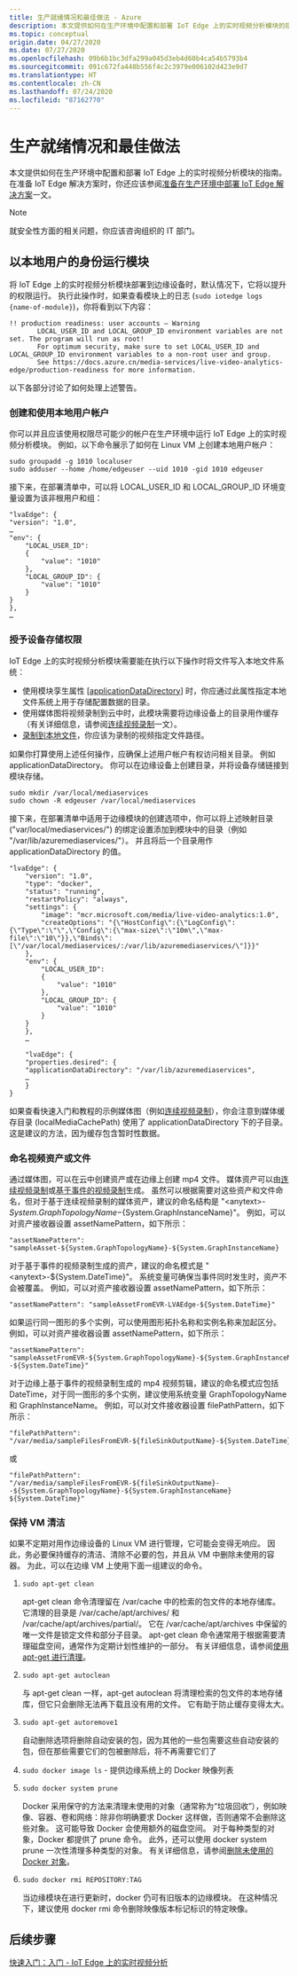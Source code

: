 ```yaml
---
title: 生产就绪情况和最佳做法 - Azure
description: 本文提供如何在生产环境中配置和部署 IoT Edge 上的实时视频分析模块的指南。
ms.topic: conceptual
origin.date: 04/27/2020
ms.date: 07/27/2020
ms.openlocfilehash: 09b6b1bc3dfa299a045d3eb4d60b4ca54b5793b4
ms.sourcegitcommit: 091c672fa448b556f4c2c3979e006102d423e9d7
ms.translationtype: HT
ms.contentlocale: zh-CN
ms.lasthandoff: 07/24/2020
ms.locfileid: "87162770"
---
```

# <a name="production-readiness-and-best-practices"></a>生产就绪情况和最佳做法

本文提供如何在生产环境中配置和部署 IoT Edge 上的实时视频分析模块的指南。 在准备 IoT Edge 解决方案时，你还应该参阅[准备在生产环境中部署 IoT Edge 解决方案](/iot-edge/production-checklist)一文。 

> [!NOTE]
> 就安全性方面的相关问题，你应该咨询组织的 IT 部门。

## <a name="running-the-module-as-a-local-user"></a>以本地用户的身份运行模块

将 IoT Edge 上的实时视频分析模块部署到边缘设备时，默认情况下，它将以提升的权限运行。 执行此操作时，如果查看模块上的日志 (`sudo iotedge logs {name-of-module}`)，你将看到以下内容：

```
!! production readiness: user accounts – Warning
       LOCAL_USER_ID and LOCAL_GROUP_ID environment variables are not set. The program will run as root!
       For optimum security, make sure to set LOCAL_USER_ID and LOCAL_GROUP_ID environment variables to a non-root user and group.
       See https://docs.azure.cn/media-services/live-video-analytics-edge/production-readiness for more information.
```

以下各部分讨论了如何处理上述警告。

### <a name="creating-and-using-a-local-user-account"></a>创建和使用本地用户帐户

你可以并且应该使用权限尽可能少的帐户在生产环境中运行 IoT Edge 上的实时视频分析模块。 例如，以下命令展示了如何在 Linux VM 上创建本地用户帐户：

```
sudo groupadd -g 1010 localuser
sudo adduser --home /home/edgeuser --uid 1010 -gid 1010 edgeuser
```

接下来，在部署清单中，可以将 LOCAL_USER_ID 和 LOCAL_GROUP_ID 环境变量设置为该非根用户和组：

```
"lvaEdge": {
"version": "1.0",
…
"env": {
    "LOCAL_USER_ID": 
    {
        "value": "1010"
    },
    "LOCAL_GROUP_ID": {
        "value": "1010"
    }
}
},
…
```

### <a name="granting-permissions-to-device-storage"></a>授予设备存储权限

IoT Edge 上的实时视频分析模块需要能在执行以下操作时将文件写入本地文件系统：

* 使用模块孪生属性 [[applicationDataDirectory](module-twin-configuration-schema.md#module-twin-properties)] 时，你应通过此属性指定本地文件系统上用于存储配置数据的目录。
* 使用媒体图将视频录制到云中时，此模块需要将边缘设备上的目录用作缓存（有关详细信息，请参阅[连续视频录制](continuous-video-recording-concept.md)一文）。
* [录制到本地文件](event-based-video-recording-concept.md#video-recording-based-on-events-from-other-sources)，你应该为录制的视频指定文件路径。

如果你打算使用上述任何操作，应确保上述用户帐户有权访问相关目录。 例如 applicationDataDirectory。 你可以在边缘设备上创建目录，并将设备存储链接到模块存储。 

```
sudo mkdir /var/local/mediaservices
sudo chown -R edgeuser /var/local/mediaservices
```

接下来，在部署清单中适用于边缘模块的创建选项中，你可以将上述映射目录 ("var/local/mediaservices/") 的绑定设置添加到模块中的目录（例如 "/var/lib/azuremediaservices/"）。 并且将后一个目录用作 applicationDataDirectory 的值。

```
"lvaEdge": {
    "version": "1.0",
    "type": "docker",
    "status": "running",
    "restartPolicy": "always",
    "settings": {
        "image": "mcr.microsoft.com/media/live-video-analytics:1.0",
        "createOptions": "{\"HostConfig\":{\"LogConfig\":{\"Type\":\"\",\"Config\":{\"max-size\":\"10m\",\"max-file\":\"10\"}},\"Binds\":[\"/var/local/mediaservices/:/var/lib/azuremediaservices/\"]}}"
    },
    "env": {
        "LOCAL_USER_ID": 
        {
            "value": "1010"
        },
        "LOCAL_GROUP_ID": {
            "value": "1010"
        }
    }
    },
    …
    
    "lvaEdge": {
    "properties.desired": {
    "applicationDataDirectory": "/var/lib/azuremediaservices",
    …
    }
}
```

如果查看快速入门和教程的示例媒体图（例如[连续视频录制](continuous-video-recording-tutorial.md)），你会注意到媒体缓存目录 (localMediaCachePath) 使用了 applicationDataDirectory 下的子目录。 这是建议的方法，因为缓存包含暂时性数据。

### <a name="naming-video-assets-or-files"></a>命名视频资产或文件

通过媒体图，可以在云中创建资产或在边缘上创建 mp4 文件。 媒体资产可以由[连续视频录制](continuous-video-recording-tutorial.md)或[基于事件的视频录制](event-based-video-recording-tutorial.md)生成。 虽然可以根据需要对这些资产和文件命名，但对于基于连续视频录制的媒体资产，建议的命名结构是 "&lt;anytext&gt;-${System.GraphTopologyName}-${System.GraphInstanceName}"。 例如，可以对资产接收器设置 assetNamePattern，如下所示：

```
"assetNamePattern": "sampleAsset-${System.GraphTopologyName}-${System.GraphInstanceName}
```

对于基于事件的视频录制生成的资产，建议的命名模式是 "&lt;anytext&gt;-${System.DateTime}"。 系统变量可确保当事件同时发生时，资产不会被覆盖。 例如，可以对资产接收器设置 assetNamePattern，如下所示：

```
"assetNamePattern": "sampleAssetFromEVR-LVAEdge-${System.DateTime}"
```

如果运行同一图形的多个实例，可以使用图形拓扑名称和实例名称来加起区分。 例如，可以对资产接收器设置 assetNamePattern，如下所示：

```
"assetNamePattern": "sampleAssetFromEVR-${System.GraphTopologyName}-${System.GraphInstanceName} -${System.DateTime}"
```

对于边缘上基于事件的视频录制生成的 mp4 视频剪辑，建议的命名模式应包括 DateTime，对于同一图形的多个实例，建议使用系统变量 GraphTopologyName 和 GraphInstanceName。 例如，可以对文件接收器设置 filePathPattern，如下所示： 

```
"filePathPattern": "/var/media/sampleFilesFromEVR-${fileSinkOutputName}-${System.DateTime}"
```

或 

```
"filePathPattern": "/var/media/sampleFilesFromEVR-${fileSinkOutputName}--${System.GraphTopologyName}-${System.GraphInstanceName} ${System.DateTime}"
```

### <a name="keeping-your-vm-clean"></a>保持 VM 清洁

如果不定期对用作边缘设备的 Linux VM 进行管理，它可能会变得无响应。 因此，务必要保持缓存的清洁、清除不必要的包，并且从 VM 中删除未使用的容器。 为此，可以在边缘 VM 上使用下面一组建议的命令。

1. `sudo apt-get clean`

    apt-get clean 命令清理留在 /var/cache 中的检索的包文件的本地存储库。 它清理的目录是 /var/cache/apt/archives/ 和 /var/cache/apt/archives/partial/。 它在 /var/cache/apt/archives 中保留的唯一文件是锁定文件和部分子目录。 apt-get clean 命令通常用于根据需要清理磁盘空间，通常作为定期计划性维护的一部分。 有关详细信息，请参阅[使用 apt-get 进行清理](https://www.networkworld.com/article/3453032/cleaning-up-with-apt-get.html)。
1. `sudo apt-get autoclean`

    与 apt-get clean 一样，apt-get autoclean 将清理检索的包文件的本地存储库，但它只会删除无法再下载且没有用的文件。 它有助于防止缓存变得太大。
1. `sudo apt-get autoremove1`

    自动删除选项将删除自动安装的包，因为其他的一些包需要这些自动安装的包，但在那些需要它们的包被删除后，将不再需要它们了
1. `sudo docker image ls` - 提供边缘系统上的 Docker 映像列表
1. `sudo docker system prune `

    Docker 采用保守的方法来清理未使用的对象（通常称为“垃圾回收”），例如映像、容器、卷和网络：除非你明确要求 Docker 这样做，否则通常不会删除这些对象。 这可能导致 Docker 会使用额外的磁盘空间。 对于每种类型的对象，Docker 都提供了 prune 命令。 此外，还可以使用 docker system prune 一次性清理多种类型的对象。 有关详细信息，请参阅[删除未使用的 Docker 对象](https://docs.docker.com/config/pruning/)。
1. `sudo docker rmi REPOSITORY:TAG`

    当边缘模块在进行更新时，docker 仍可有旧版本的边缘模块。 在这种情况下，建议使用 docker rmi 命令删除映像版本标记标识的特定映像。

## <a name="next-steps"></a>后续步骤

[快速入门：入门 - IoT Edge 上的实时视频分析](get-started-detect-motion-emit-events-quickstart.md)
